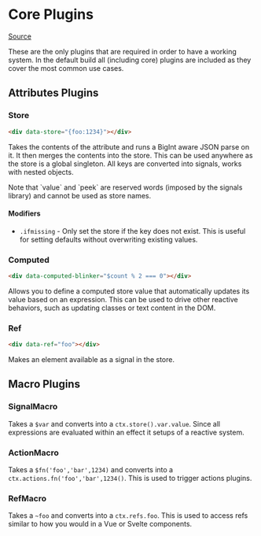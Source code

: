 # Core Plugins

[Source](https://github.com/starfederation/datastar/blob/main/packages/library/src/lib/plugins/official/core.ts)

These are the only plugins that are required in order to have a working system. In the default build all (including core) plugins are included as they cover the most common use cases.

## Attributes Plugins

### Store

```html
<div data-store="{foo:1234}"></div>
```

Takes the contents of the attribute and runs a BigInt aware JSON parse on it. It then merges the contents into the store. This can be used anywhere as the store is a global singleton. All keys are converted into signals, works with nested objects.

<div class="alert alert-info">
    <div>
        Note that `value` and `peek` are reserved words (imposed by the signals library) and cannot be used as store names.
    </div>
</div>

#### Modifiers

- `.ifmissing` - Only set the store if the key does not exist. This is useful for setting defaults without overwriting existing values.

### Computed

```html
<div data-computed-blinker="$count % 2 === 0"></div>
```

Allows you to define a computed store value that automatically updates its value based on an expression. This can be used to drive other reactive behaviors, such as updating classes or text content in the DOM.

### Ref

```html
<div data-ref="foo"></div>
```

Makes an element available as a signal in the store.

## Macro Plugins

### SignalMacro

Takes a `$var` and converts into a `ctx.store().var.value`. Since all expressions are evaluated within an effect it setups of a reactive system.

### ActionMacro

Takes a `$fn('foo','bar',1234)` and converts into a `ctx.actions.fn('foo','bar',1234()`. This is used to trigger actions plugins.

### RefMacro

Takes a `~foo` and converts into a `ctx.refs.foo`. This is used to access refs similar to how you would in a Vue or Svelte components.
